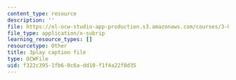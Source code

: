```yaml
---
content_type: resource
description: ''
file: https://ol-ocw-studio-app-production.s3.amazonaws.com/courses/3-091sc-introduction-to-solid-state-chemistry-fall-2010/f322c3951fb60c6add10f1f4a22f8d35_FfBc3M5EaeU.srt
file_type: application/x-subrip
learning_resource_types: []
resourcetype: Other
title: 3play caption file
type: OCWFile
uid: f322c395-1fb6-0c6a-dd10-f1f4a22f8d35
---
```

